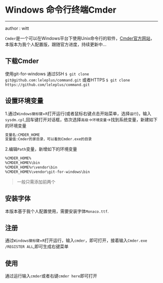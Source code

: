 # Windows 命令行终端Cmder

------
author : witt

`Cmder`是一个可以在Windows平台下使用Unix命令行的软件，[Cmder官方网站](https://cmder.net/)，本版本为我个人配置版，跟随官方进度，持续更新中...

## 下载Cmder
使用git-for-windows
通过SSH
`$ git clone git@github.com:leleplus/command.git`
或者HTTPS
`$ git clone https://github.com/leleplus/command.git`

## 设置环境变量
1.通过`Windows徽标键`+`R`打开运行(或者鼠标右键点击开始菜单，选择`运行`)，输入`sysdm.cpl`,回车键打开对话框，依次选择`高级`->`环境变量`->找到系统变量，新建如下的环境变量
```bash
变量名:CMDER_HOME
变量值:Cmder的家目录，可以看到Cmder.exe的目录
```
2.编辑`Path`变量，新增如下的环境变量
```bash
%CMDER_HOME%
%CMDER_HOME%\bin
%CMDER_HOME%r\vendor\bin
%CMDER_HOME%\vendor\git-for-windows\bin
```
> 一般只需添加前两个


## 安装字体
本版本基于我个人配置使用，需要安装字体`Monaco.ttf`.

## 注册
通过`Windows徽标键`+`R`打开运行，输入`cmder`，即可打开，接着输入`Cmder.exe /REGISTER ALL`,即可生成右键菜单

## 使用
通过运行输入`cmder`或者右键`cmder here`即可打开

